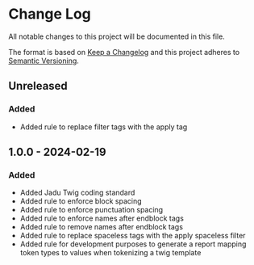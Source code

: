# Change Log
All notable changes to this project will be documented in this file.

The format is based on [Keep a Changelog](http://keepachangelog.com/)
and this project adheres to [Semantic Versioning](http://semver.org/).

## Unreleased
### Added
- Added rule to replace filter tags with the apply tag

## 1.0.0 - 2024-02-19
### Added
- Added Jadu Twig coding standard
- Added rule to enforce block spacing
- Added rule to enforce punctuation spacing
- Added rule to enforce names after endblock tags
- Added rule to remove names after endblock tags
- Added rule to replace spaceless tags with the apply spaceless filter
- Added rule for development purposes to generate a report mapping token types to values when tokenizing a twig template
